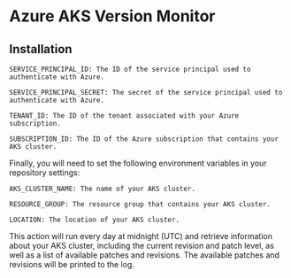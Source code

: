 # Azure AKS Version Monitor

## Installation
```
SERVICE_PRINCIPAL_ID: The ID of the service principal used to authenticate with Azure.

SERVICE_PRINCIPAL_SECRET: The secret of the service principal used to authenticate with Azure.

TENANT_ID: The ID of the tenant associated with your Azure subscription.

SUBSCRIPTION_ID: The ID of the Azure subscription that contains your AKS cluster.
```
Finally, you will need to set the following environment variables in your repository settings:

```
AKS_CLUSTER_NAME: The name of your AKS cluster.

RESOURCE_GROUP: The resource group that contains your AKS cluster.

LOCATION: The location of your AKS cluster.
```
This action will run every day at midnight (UTC) and retrieve information about your AKS cluster, including the current revision and patch level, as well as a list of available patches and revisions. The available patches and revisions will be printed to the log.
